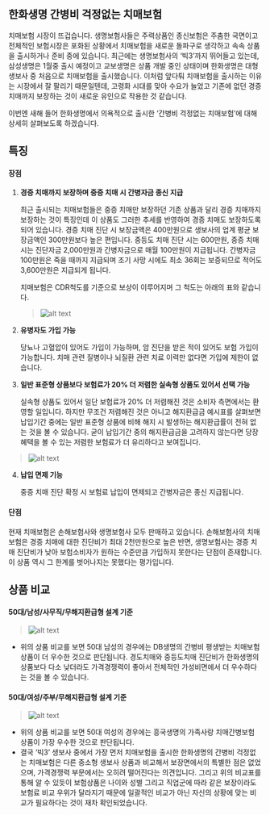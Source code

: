 ## 한화생명 간병비 걱정없는 치매보험
	
치매보험 시장이 뜨겁습니다. 생명보험사들은 주력상품인 종신보험은 주춤한 국면이고 전체적인 보험시장은 포화된 상황에서 치매보험을 새로운 돌파구로 생각하고 속속 상품을 출시하거나 준비 중에 있습니다. 최근에는 생명보험사의 ‘빅3’까지 뛰어들고 있는데, 삼성생명은 1월중 출시 예정이고 교보생명은 상품 개발 중인 상태이며 한화생명은 대형 생보사 중 처음으로 치매보험을 출시했습니다. 이처럼 앞다퉈 치매보험을 출시하는 이유는 시장에서 잘 팔리기 때문일텐데, 고령화 시대를 맞아 수요가 늘었고 기존에 없던 경증 치매까지 보장하는 것이 새로운 유인으로 작용한 것 같습니다.

이번엔 새해 들어 한화생명에서 의욕적으로 출시한 ‘간병비 걱정없는 치매보험’에 대해 상세히 살펴보도록 하겠습니다.

## 특징
#### 장점
1. **경증 치매까지 보장하며 중증 치매 시 간병자금 종신 지급**

	최근 출시되는 치매보험들은 중증 치매만 보장하던 기존 상품과 달리 경증 치매까지 보장하는 것이 특징인데 이 상품도 그러한 추세를 반영하여 경증 치매도 보장하도록 되어 있습니다. 경증 치매 진단 시 보장금액은 400만원으로 생보사의 업계 평균 보장금액인 300만원보다 높은 편입니다. 중등도 치매 진단 시는 600만원, 중증 치매 시는 진단자금 2,000만원과 간병자금으로 매월 100만원이 지급됩니다. 간병자금 100만원은 죽을 때까지 지급되며 조기 사망 시에도 최소 36회는 보증되므로 적어도 3,600만원은 지급되게 됩니다.
    
    치매보험은 CDR척도를 기준으로 보상이 이루어지며 그 척도는 아래의 표와 같습니다.
	> ![alt text](https://raw.githubusercontent.com/aijinet/doctor-contents/contents/201901/sample1.png)


2. **유병자도 가입 가능**

	당뇨나 고혈압이 있어도 가입이 가능하며, 암 진단을 받은 적이 있어도 보험 가입이 가능합니다. 치매 관련 질병이나 뇌질환 관련 치료 이력만 없다면 가입에 제한이 없습니다.


3. **일반 표준형 상품보다 보험료가 20% 더 저렴한 실속형 상품도 있어서 선택 가능**

	실속형 상품도 있어서 일단 보험료가 20% 더 저렴해진 것은 소비자 측면에서는 환영할 일입니다. 하지만 무조건 저렴해진 것은 아니고 해지환급금 예시표를 살펴보면 납입기간 중에는 일반 표준형 상품에 비해 해지 시 발생하는 해지환급률이 전혀 없는 것을 볼 수 있습니다. 굳이 납입기간 중의 해지환급금을 고려하지 않는다면 당장 혜택을 볼 수 있는 저렴한 보험료가 더 유리하다고 보여집니다.

> ![alt text](https://raw.githubusercontent.com/aijinet/doctor-contents/contents/201901/sample1.png)


4. **납입 면제 기능**

	중증 치매 진단 확정 시 보험료 납입이 면제되고 간병자금은 종신 지급됩니다.

#### 단점
현재 치매보험은 손해보험사와 생명보험사 모두 판매하고 있습니다. 손해보험사의 치매보험은 경증 치매에 대한 진단비가 최대 2천만원으로 높은 반면, 생명보험사는 경증 치매 진단비가 낮아 보험소비자가 원하는 수준만큼 가입하지 못한다는 단점이 존재합니다. 이 상품 역시 그 한계를 벗어나지는 못했다는 평가입니다.

## 상품 비교
#### 50대/남성/사무직/무해지환급형 설계 기준
> ![alt text](https://raw.githubusercontent.com/aijinet/doctor-doc/master/contents/product/sample/sample2.png?token=Ak7KcOPdKdSW70AyEsiChwrxhKXwKpztks5cG1cbwA%3D%3D)

- 위의 상품 비교를 보면 50대 남성의 경우에는 DB생명의 간병비 평생받는 치매보험 상품이 더 우수한 것으로 판단됩니다. 경도치매와 중등도치매 진단비가 한화생명의 상품보다 다소 낮더라도 가격경쟁력이 좋아서 전체적인 가성비면에서 더 우수하다는 것을 볼 수 있습니다.

#### 50대/여성/주부/무해지환급형 설계 기준
> ![alt text](https://raw.githubusercontent.com/aijinet/doctor-doc/master/contents/product/sample/sample3.jpeg?token=Ak7KcBXSE1RXbEzsy-Pps2l11aFd0y5yks5cG1dIwA%3D%3D)

- 위의 상품 비교를 보면 50대 여성의 경우에는 흥국생명의 가족사랑 치매간병보험 상품이 가장 우수한 것으로 판단됩니다. 
- 결국 ‘빅3’ 생보사 중에서 가장 먼저 치매보험을 출시한 한화생명의 간병비 걱정없는 치매보험은 다른 중소형 생보사 상품과 비교해서 보장면에서의 특별한 점은 없었으며, 가격경쟁력 부문에서는 오히려 떨어진다는 의견입니다. 그리고 위의 비교표를 통해 알 수 있듯이 보험상품은 나이와 성별 그리고 직업군에 따라 같은 보장이라도 보험료 비교 우위가 달라지기 때문에 일괄적인 비교가 아닌 자신의 상황에 맞는 비교가 필요하다는 것이 재차 확인되었습니다.
